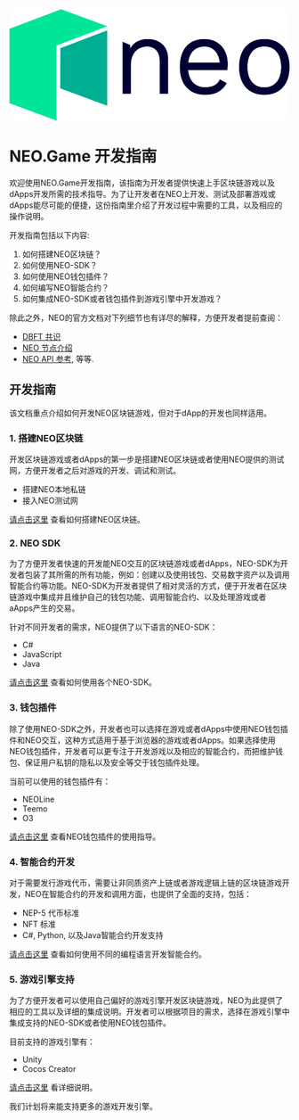 <div align="center">  
<img src="../images/neo-logo.png" alt="NEO-Tutorial" height="200">
</div>

# NEO.Game 开发指南
欢迎使用NEO.Game开发指南，该指南为开发者提供快速上手区块链游戏以及dApps开发所需的技术指导。为了让开发者在NEO上开发、测试及部署游戏或dApps能尽可能的便捷，这份指南里介绍了开发过程中需要的工具，以及相应的操作说明。

开发指南包括以下内容:
1. 如何搭建NEO区块链？
2. 如何使用NEO-SDK？
3. 如何使用NEO钱包插件？
4. 如何编写NEO智能合约？
5. 如何集成NEO-SDK或者钱包插件到游戏引擎中开发游戏？
 
除此之外，NEO的官方文档对下列细节也有详尽的解释，方便开发者提前查阅：
* [DBFT 共识](https://docs.neo.org/zh-cn/basic/consensus/whitepaper.html)
* [NEO 节点介绍](https://docs.neo.org/zh-cn/node/introduction.html)
* [NEO API 参考](https://docs.neo.org/zh-cn/node/cli/latest-version/api.html), 等等.


## 开发指南
该文档重点介绍如何开发NEO区块链游戏，但对于dApp的开发也同样适用。
### **1. 搭建NEO区块链**
开发区块链游戏或者dApps的第一步是搭建NEO区块链或者使用NEO提供的测试网，方便开发者之后对游戏的开发、调试和测试。
* 搭建NEO本地私链
* 接入NEO测试网

[请点击这里](./1.搭建NEO区块链.md) 查看如何搭建NEO区块链。
### **2. NEO SDK**
为了方便开发者快速的开发能NEO交互的区块链游戏或者dApps，NEO-SDK为开发者包装了其所需的所有功能，例如：创建以及使用钱包、交易数字资产以及调用智能合约等功能。NEO-SDK为开发者提供了相对灵活的方式，便于开发者在区块链游戏中集成并且维护自己的钱包功能、调用智能合约、以及处理游戏或者aApps产生的交易。

针对不同开发者的需求，NEO提供了以下语言的NEO-SDK：
* C#
* JavaScript
* Java

[请点击这里](./2.NEO_SDK.md) 查看如何使用各个NEO-SDK。

### **3. 钱包插件**
除了使用NEO-SDK之外，开发者也可以选择在游戏或者dApps中使用NEO钱包插件和NEO交互，这种方式适用于基于浏览器的游戏或者dApps。如果选择使用NEO钱包插件，开发者可以更专注于开发游戏以及相应的智能合约，而把维护钱包、保证用户私钥的隐私以及安全等交于钱包插件处理。

当前可以使用的钱包插件有：
* NEOLine
* Teemo
* O3

[请点击这里](./3.NEO钱包插件.md) 查看NEO钱包插件的使用指导。

### **4. 智能合约开发**
对于需要发行游戏代币，需要让非同质资产上链或者游戏逻辑上链的区块链游戏开发，NEO在智能合约的开发和调用方面，也提供了全面的支持，包括：
* NEP-5 代币标准
* NFT 标准 
* C#, Python, 以及Java智能合约开发支持

[请点击这里](./4.智能合约开发.md) 查看如何使用不同的编程语言开发智能合约。


### **5. 游戏引擎支持**
为了方便开发者可以使用自己偏好的游戏引擎开发区块链游戏，NEO为此提供了相应的工具以及详细的集成说明。开发者可以根据项目的需求，选择在游戏引擎中集成支持的NEO-SDK或者使用NEO钱包插件。

目前支持的游戏引擎有：

* Unity
* Cocos Creator

[请点击这里](./5.游戏开发引擎支持.md) 看详细说明。

我们计划将来能支持更多的游戏开发引擎。
